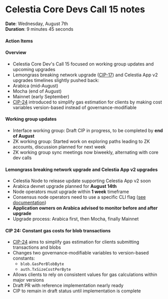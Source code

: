 # Celestia Core Devs Call 15 notes

**Date**: Wednesday, August 7th  
**Duration**: 9 minutes 45 seconds  

#### Action Items

#### Overview

*   Celestia Core Dev's Call 15 focused on working group updates and upcoming upgrades
*   Lemongrass breaking network upgrade ([CIP-17](../cip-17.md)) and Celestia App v2 upgrades timelines slightly pushed back:
  * Arabica (mid-August)
  * Mocha (end of August)
  * Mainnet (early September)
*   [CIP-24](../cip-24.md) introduced to simplify gas estimation for clients by making cost variables version-based instead of governance-modifiable
    
#### Working group updates

*   Interface working group: Draft CIP in progress, to be completed by **end of August**
*   ZK working group: Started work on exploring paths leading to ZK accounts, discussion planned for next week
*   ZK working group sync meetings now biweekly, alternating with core dev calls
    
#### Lemongrass breaking network upgrade and Celestia App v2 upgrades

*   Celestia Node to release update supporting Celestia App v2 soon
*   Arabica devnet upgrade planned for **August 14th**
*   Node operators must upgrade within **1 week** timeframe
*   Consensus node operators need to use a specific CLI flag ([see documentation](https://docs.celestia.org/nodes/network-upgrade-process#lemongrass-breaking-network-upgrade))
*   **Application owners on Arabica advised to monitor before and after upgrade**
*   Upgrade process: Arabica first, then Mocha, finally Mainnet
    

#### CIP 24: Constant gas costs for blob transactions

*   [CIP-24](../cip-24.md) aims to simplify gas estimation for clients submitting transactions and blobs
*   Changes two governance-modifiable variables to version-based constants:
    *   `blob.GasPerBlobByte`
    *   `auth.TxSizeCostPerByte`
*   Allows clients to rely on consistent values for gas calculations within major versions
*   Draft PR with reference implementation nearly ready
*   CIP to remain in draft status until implementation is complete